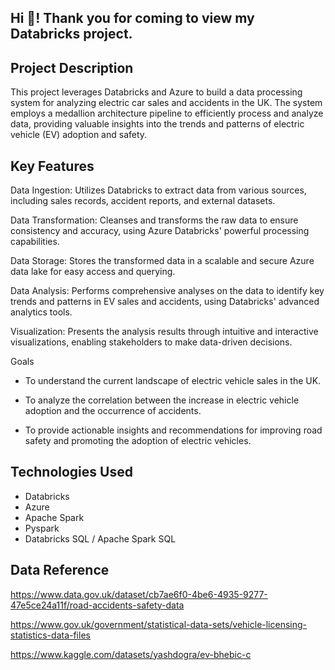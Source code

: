 
<h2 align="left">Hi 👋! Thank you for coming to view my Databricks project.</h2>


## Project Description

This project leverages Databricks and Azure to build a data processing system for analyzing electric car sales and accidents in the UK. The system employs a medallion architecture pipeline to efficiently process and analyze data, providing valuable insights into the trends and patterns of electric vehicle (EV) adoption and safety.

## Key Features

Data Ingestion: Utilizes Databricks to extract data from various sources, including sales records, accident reports, and external datasets.

Data Transformation: Cleanses and transforms the raw data to ensure consistency and accuracy, using Azure Databricks' powerful processing capabilities.

Data Storage: Stores the transformed data in a scalable and secure Azure data lake for easy access and querying.

Data Analysis: Performs comprehensive analyses on the data to identify key trends and patterns in EV sales and accidents, using Databricks' advanced analytics tools.

Visualization: Presents the analysis results through intuitive and interactive visualizations, enabling stakeholders to make data-driven decisions.

Goals

*   To understand the current landscape of electric vehicle sales in the UK.
    
*   To analyze the correlation between the increase in electric vehicle adoption and the occurrence of accidents.
    
*   To provide actionable insights and recommendations for improving road safety and promoting the adoption of electric vehicles.
    

## Technologies Used

*   Databricks
*   Azure
*   Apache Spark
*   Pyspark
*   Databricks SQL / Apache Spark SQL






## Data Reference

https://www.data.gov.uk/dataset/cb7ae6f0-4be6-4935-9277-47e5ce24a11f/road-accidents-safety-data

https://www.gov.uk/government/statistical-data-sets/vehicle-licensing-statistics-data-files

https://www.kaggle.com/datasets/yashdogra/ev-bhebic-c
